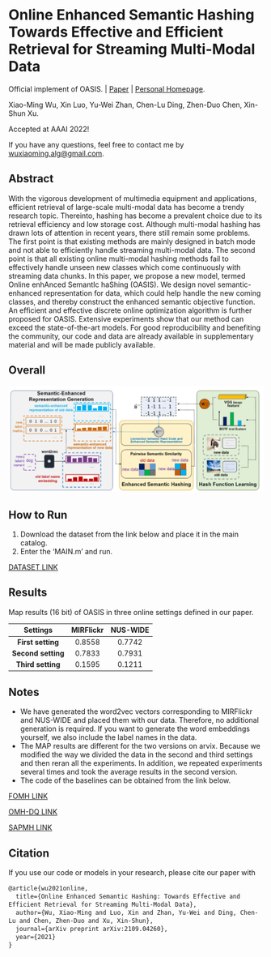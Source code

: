 # Online Enhanced Semantic Hashing Towards Effective and Efficient Retrieval for Streaming Multi-Modal Data

Official implement of OASIS.  | [Paper](https://arxiv.org/abs/2109.04260) | [Personal Homepage](https://dravenalg.github.io/).

Xiao-Ming Wu, Xin Luo, Yu-Wei Zhan, Chen-Lu Ding, Zhen-Duo Chen, Xin-Shun Xu.

Accepted at AAAI 2022!

If you have any questions, feel free to contact me by wuxiaoming.alg@gmail.com.

## Abstract

With the vigorous development of multimedia equipment and applications, efficient retrieval of large-scale multi-modal data has become a trendy research topic. Thereinto, hashing has become a prevalent choice due to its retrieval efficiency and low storage cost. Although multi-modal hashing has drawn lots of attention in recent years, there still remain some problems. The first point is that existing methods are mainly designed in batch mode and not able to efficiently handle streaming multi-modal data. The second point is that all existing online multi-modal hashing methods fail to effectively handle unseen new classes which come continuously with streaming data chunks. In this paper, we propose a new model, termed Online enhAnced SemantIc haShing (OASIS). We design novel semantic-enhanced representation for data, which could help handle the new coming classes, and thereby
construct the enhanced semantic objective function. An efficient and effective discrete online optimization algorithm is further proposed for OASIS. Extensive experiments show that our method can exceed the state-of-the-art models. For good reproducibility and benefiting the community, our code and data are already available in supplementary material and will be made publicly available.

## Overall

![model_framework](model_framework.png)

## How to Run

1. Download the dataset from the link below and place it in the main catalog.
2. Enter the ‘MAIN.m’ and run.

[DATASET LINK](https://drive.google.com/drive/folders/1swYK3of2Xp1sGrGRVmGgPaphVmNd9pCl?usp=sharing)

## Results

Map results (16 bit) of OASIS in three online settings defined in our paper.

|      Settings      | MIRFlickr | NUS-WIDE |
| :----------------: | :-------: | :------: |
| **First setting**  |  0.8558   |  0.7742  |
| **Second setting** |  0.7833   |  0.7931  |
| **Third setting**  |  0.1595   |  0.1211  |

## Notes

- We have generated the word2vec vectors corresponding to MIRFlickr and NUS-WIDE and placed them with our data. Therefore, no additional generation is required. If you want to generate the word embeddings yourself, we also include the label names in the data.
- The MAP results are different for the two versions on arvix. Because we modified the way we divided the data in the second and third settings and then reran all the experiments. In addition, we repeated experiments several times and took the average results in the second version.
- The code of the baselines can be obtained from the link below.

[FOMH LINK](https://github.com/lxuu306/FOMH)

[OMH-DQ LINK](https://github.com/lxuu306/OMH-DQ_SIGIR2019)

[SAPMH LINK](https://github.com/ChaoqunZheng/APMH)

## Citation

If you use our code or models in your research, please cite our paper with

```
@article{wu2021online,
  title={Online Enhanced Semantic Hashing: Towards Effective and Efficient Retrieval for Streaming Multi-Modal Data},
  author={Wu, Xiao-Ming and Luo, Xin and Zhan, Yu-Wei and Ding, Chen-Lu and Chen, Zhen-Duo and Xu, Xin-Shun},
  journal={arXiv preprint arXiv:2109.04260},
  year={2021}
}
```



